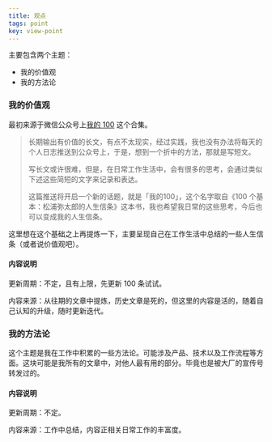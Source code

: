 ```yaml
---
title: 观点
tags: point
key: view-point
---
```


主要包含两个主题：

- 我的价值观
- 我的方法论



### 我的价值观

最初来源于微信公众号上[我的 100](https://mp.weixin.qq.com/mp/appmsgalbum?__biz=MjM5MDQ4NjUwMg==&action=getalbum&album_id=1954724703638454277#wechat_redirect) 这个合集。

> 长期输出有价值的长文，有点不太现实，经过实践，我也没有办法将每天的个人日志推送到公众号上，于是，想到一个折中的方法，那就是写短文。
>
> 写长文或许很难，但是，在日常工作生活中，会有很多的思考，会通过类似下述这些简短的文字来记录和表达。
>
> 这篇推送将开启一个新的话题，就是「我的100」，这个名字取自《100 个基本：松浦弥太郎的人生信条》这本书，我也希望我日常的这些思考，今后也可以变成我的人生信条。

这里想在这个基础之上再提炼一下，主要呈现自己在工作生活中总结的一些人生信条（或者说价值观吧）。

#### 内容说明

更新周期：不定，且有上限，先更新 100 条试试。

内容来源：从往期的文章中提炼，历史文章是死的，但这里的内容是活的，随着自己认知的升级，随时更新迭代。



### 我的方法论

这个主题是我在工作中积累的一些方法论。可能涉及产品、技术以及工作流程等方面。这块可能是我所有的文章中，对他人最有用的部分。毕竟也是被大厂的宣传号转发过的。

#### 内容说明

更新周期：不定。

内容来源：工作中总结，内容正相关日常工作的丰富度。

